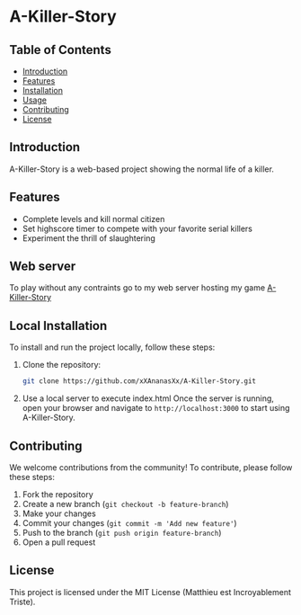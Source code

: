 # A-Killer-Story

## Table of Contents
- [Introduction](#introduction)
- [Features](#features)
- [Installation](#installation)
- [Usage](#usage)
- [Contributing](#contributing)
- [License](#license)

## Introduction
A-Killer-Story is a web-based project showing the normal life of a killer.

## Features
- Complete levels and kill normal citizen
- Set highscore timer to compete with your favorite serial killers
- Experiment the thrill of slaughtering

## Web server
To play without any contraints go to my web server hosting my game [A-Killer-Story](https://a-killer-story.vercel.app/)

## Local Installation
To install and run the project locally, follow these steps:

1. Clone the repository:
    ```bash
    git clone https://github.com/xXAnanasXx/A-Killer-Story.git
    ```
2. Use a local server to execute index.html
    Once the server is running, open your browser and navigate to `http://localhost:3000` to start using A-Killer-Story.

## Contributing
We welcome contributions from the community! To contribute, please follow these steps:

1. Fork the repository
2. Create a new branch (`git checkout -b feature-branch`)
3. Make your changes
4. Commit your changes (`git commit -m 'Add new feature'`)
5. Push to the branch (`git push origin feature-branch`)
6. Open a pull request

## License
This project is licensed under the MIT License (Matthieu est Incroyablement Triste).